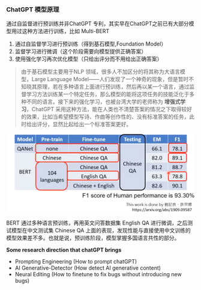 ### ChatGPT 模型原理

通过自监督进行预训练并非ChatGPT 专利，其实早在ChatGPT之前已有大部分模型用过这种方法进行训练，比如 Multi-BERT

1. 通过自监督学习进行预训练（得到基石模型,Foundation Model）
2. 监督学习进行微调（这个阶段需要向模型提供正确答案）
3. 使用强化学习再次优化模型（只给出评分而不用给出正确答案）

> 由于基石模型主要用于NLP 领域，很多人不加区分的将其称为大语言模型，Large Language Model——人们发现了一个神奇的现象，但是暂时不知晓其原理，若在多种语言上面进行预训练，然后再以某一个语言，通过监督学习方法训练某一个特定任务，那么模型的能将这项任务的技能泛化于多种不同的语言。接下来的强化学习，也被台湾大学的老师称为 **增强式学习**，ChatGPT 采用这种方法，能在人类也不清楚答案的情况之下取得较好的效果，比如当希望模型写诗、作曲等创作性的、没有标准答案的任务，此时给出评分，显然比起给出一个标准答案更好。



![image-20230227124050829](./images/image-20230227124050829.png)

BERT 通过多种语言预训练，再用英文问答数据集 English QA 进行微调，之后测试模型在中文测试集 Chinese QA 上面的表现，发现性能与直接使用中文训练的模型效果差不多。也就是说，预训练阶段，模型掌握多国语言共性的部分。



**Some research direction that  chatGPT brings**

- Prompting Engineering (How to prompt chatGPT)
- AI Generative-Detector (How detect AI generative content)
- Neural Editing (How to finetune to fix bugs without introducing new bugs)

